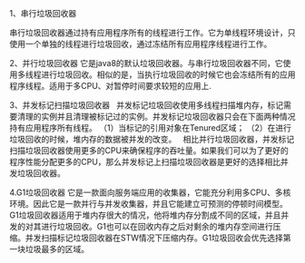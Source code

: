 1、串行垃圾回收器

  串行垃圾回收器通过持有应用程序所有的线程进行工作。它为单线程环境设计，只使用一个单独的线程进行垃圾回收，通过冻结所有应用程序线程进行工作。

2、并行垃圾回收器
  它是java8的默认垃圾回收器。与串行垃圾回收器不同，它使用多线程进行垃圾回收。相似的是，当执行垃圾回收的时候它也会冻结所有的应用程序线程。适用于多CPU、对暂停时间要求较短的应用上.

3、并发标记扫描垃圾回收器
  并发标记垃圾回收使用多线程扫描堆内存，标记需要清理的实例并且清理被标记过的实例。并发标记垃圾回收器只会在下面两种情况持有应用程序所有线程。
（1）当标记的引用对象在Tenured区域；
（2）在进行垃圾回收的时候，堆内存的数据被并发的改变。
  相比并行垃圾回收器，并发标记扫描垃圾回收器使用更多的CPU来确保程序的吞吐量。如果我们可以为了更好的程序性能分配更多的CPU，那么并发标记上扫描垃圾回收器是更好的选择相比并发垃圾回收器。

4.G1垃圾回收器
  它是一款面向服务端应用的收集器，它能充分利用多CPU、多核环境。因此它是一款并行与并发收集器，并且它能建立可预测的停顿时间模型。G1垃圾回收器适用于堆内存很大的情况，他将堆内存分割成不同的区域，并且并发的对其进行垃圾回收。G1也可以在回收内存之后对剩余的堆内存空间进行压缩。并发扫描标记垃圾回收器在STW情况下压缩内存。G1垃圾回收会优先选择第一块垃圾最多的区域。

